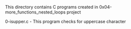 This directory contains C programs created in 0x04-more_functions_nested_loops project

0-isupper.c - This program  checks for uppercase character
